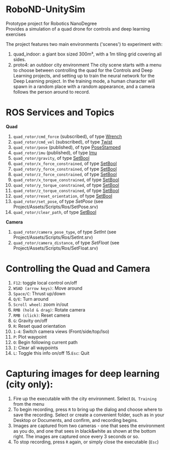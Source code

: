 # RoboND-UnitySim
Prototype project for Robotics NanoDegree  
Provides a simulation of a quad drone for controls and deep learning exercises

The project features two main environments ('scenes') to experiment with:
1. quad_indoor: a giant box sized 300m³, with a 1m tiling grid covering all sides.
2. proto4: an outdoor city environment
The city scene starts with a menu to choose between controlling the quad for the Controls and Deep Learning projects, and setting up to train the neural network for the Deep Learning project. In the training mode, a human character will spawn in a random place with a random appearance, and a camera follows the person around to record.

# ROS Services and Topics
**Quad**
1. `quad_rotor/cmd_force` (subscribed), of type [Wrench](http://docs.ros.org/jade/api/geometry_msgs/html/msg/Wrench.html)
2. `quad_rotor/cmd_vel` (subscribed), of type [Twist](http://docs.ros.org/jade/api/geometry_msgs/html/msg/Twist.html)
3. `quad_rotor/pose` (published), of type [PoseStamped](http://docs.ros.org/jade/api/geometry_msgs/html/msg/PoseStamped.html)
4. `quad_rotor/imu` (published), of type [Imu](http://docs.ros.org/api/sensor_msgs/html/msg/Imu.html)
5. `quad_rotor/gravity`, of type [SetBool](http://docs.ros.org/jade/api/std_srvs/html/srv/SetBool.html)
6. `quad_rotor/x_force_constrained`, of type [SetBool](http://docs.ros.org/jade/api/std_srvs/html/srv/SetBool.html)
7. `quad_rotor/y_force_constrained`, of type [SetBool](http://docs.ros.org/jade/api/std_srvs/html/srv/SetBool.html)
8. `quad_rotor/z_force_constrained`, of type [SetBool](http://docs.ros.org/jade/api/std_srvs/html/srv/SetBool.html)
9. `quad_rotor/x_torque_constrained`, of type [SetBool](http://docs.ros.org/jade/api/std_srvs/html/srv/SetBool.html)
10. `quad_rotor/y_torque_constrained`, of type [SetBool](http://docs.ros.org/jade/api/std_srvs/html/srv/SetBool.html)
11. `quad_rotor/z_torque_constrained`, of type [SetBool](http://docs.ros.org/jade/api/std_srvs/html/srv/SetBool.html)
12. `quad_rotor/reset_orientation`, of type [SetBool](http://docs.ros.org/jade/api/std_srvs/html/srv/SetBool.html)
13. `quad_rotor/set_pose`, of type _SetPose_ (see Project/Assets/Scripts/Ros/SetPose.srv)
14. `quad_rotor/clear_path`, of type [SetBool](http://docs.ros.org/jade/api/std_srvs/html/srv/SetBool.html)

**Camera**
1. `quad_rotor/camera_pose_type`, of type _SetInt_ (see Project/Assets/Scripts/Ros/SetInt.srv)
2. `quad_rotor/camera_distance`, of type _SetFloat_ (see Project/Assets/Scripts/Ros/SetFloat.srv)

# Controlling the Quad and Camera
1. `F12`: toggle local control on/off
2. `WSAD (arrow keys)`: Move around
3. `Space/C`: Thrust up/down
4. `Q/E`: Turn around
5. `Scroll wheel`: zoom in/out
6. `RMB (hold & drag)`: Rotate camera
7. `RMB (click)`: Reset camera
8. `G`: Gravity on/off
9. `R`: Reset quad orientation
10. `1-4`: Switch camera views (Front/side/top/Iso)
11. `P`: Plot waypoint
12. `O`: Begin following current path
13. `I`: Clear all waypoints
14. `L`: Toggle this info on/off
15.`Esc`: Quit

# Capturing images for deep learning (city only):
1. Fire up the executable with the city environment. Select `DL Training` from the menu
2. To begin recording, press `R` to bring up the dialog and choose where to save the recording. Select or create a convenient folder, such as in your Desktop or Documents, and confirm, and recording begins.
3. Images are captured from two cameras - one that sees the environment as you do, and one that sees in black&white as shown at the bottom right. The images are captured once every 3 seconds or so.
4. To stop recording, press `R` again, or simply close the executable (`Esc`)
